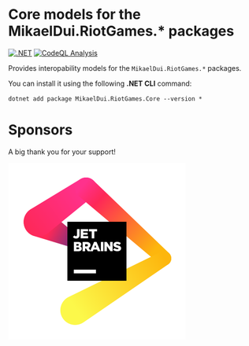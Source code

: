 # Core models for the MikaelDui.RiotGames.* packages
[![.NET](https://github.com/mikaeldui/riot-games-dotnet-core/actions/workflows/dotnet.yml/badge.svg)](https://github.com/mikaeldui/riot-games-dotnet-core/actions/workflows/dotnet.yml)
[![CodeQL Analysis](https://github.com/mikaeldui/riot-games-dotnet-core/actions/workflows/codeql-analysis.yml/badge.svg)](https://github.com/mikaeldui/riot-games-dotnet-core/actions/workflows/codeql-analysis.yml)

Provides interopability models for the `MikaelDui.RiotGames.*` packages.

You can install it using the following **.NET CLI** command:

    dotnet add package MikaelDui.RiotGames.Core --version *

# Sponsors
A big thank you for your support!

[![JetBrains Logo (Main) logo](https://raw.githubusercontent.com/mikaeldui/riot-games-dotnet-client/main/sponsors/jetbrains.svg)](https://jb.gg/OpenSourceSupport)
